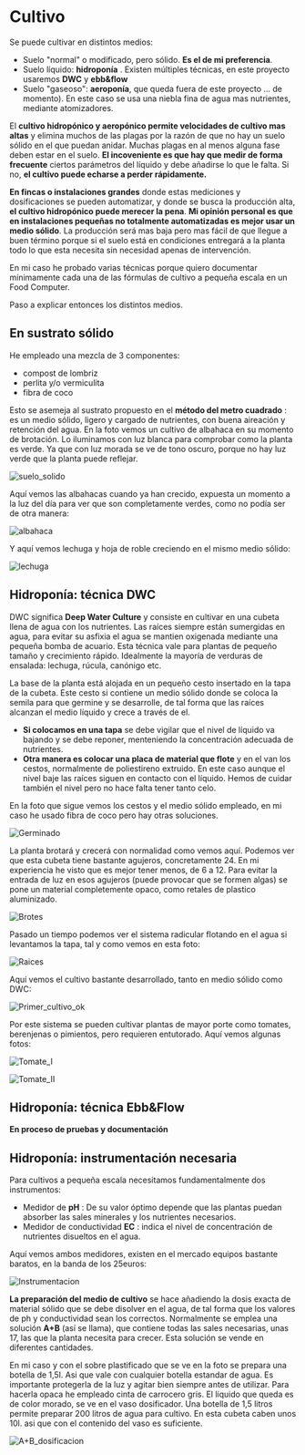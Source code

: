 # Cultivo

Se puede cultivar en distintos medios: 

- Suelo "normal" o modificado, pero sólido. **Es el de mi preferencia**.
- Suelo líquido: **hidroponía** . Existen múltiples técnicas, en este proyecto usaremos **DWC** y **ebb&flow**
- Suelo "gaseoso": **aeroponía**, que queda fuera de este proyecto ...  de momento). En este caso se usa una niebla fina de agua mas nutrientes, mediante atomizadores.

El **cultivo hidropónico y aeropónico permite velocidades de cultivo mas altas** y elimina muchos de las plagas por la razón de que no hay un suelo sólido en el que puedan anidar. Muchas plagas en al menos alguna fase deben estar en el suelo. **El incoveniente es que hay que medir de forma frecuente** ciertos parámetros del líquido y debe añadirse lo que le falta. Si no, **el cultivo puede echarse a perder rápidamente.**

**En fincas o instalaciones grandes** donde estas mediciones y dosificaciones se pueden automatizar, y donde se busca la producción alta, **el cultivo hidropónico puede merecer la pena**. **Mi opinión personal es que en instalaciones pequeñas no totalmente automatizadas es mejor usar un medio sólido**. La producción será mas baja pero mas fácil de que llegue a buen término porque si el suelo está en condiciones entregará a la planta todo lo que esta necesita sin necesidad apenas de intervención.

En mi caso he probado varias técnicas porque quiero documentar mínimamente cada una de las fórmulas de cultivo a pequeña escala en un Food Computer.

Paso a explicar entonces los distintos medios.

## En sustrato sólido

He empleado una mezcla de 3 componentes: 
- compost de lombriz
- perlita y/o vermiculita
- fibra de coco

Esto se asemeja al sustrato propuesto en el **método del metro cuadrado** : es un medio sólido, ligero y cargado de nutrientes, con buena aireación y retención del agua. En la foto vemos un cultivo de albahaca en su momento de brotación. Lo iluminamos con luz blanca para comprobar como la planta es verde. Ya que con luz morada se ve de tono oscuro, porque no hay luz verde que la planta puede reflejar.

![suelo_solido](Imagenes/Verde_vs_rosa.jpg)

Aquí vemos las albahacas cuando ya han crecido, expuesta un momento a la luz del día para ver que son completamente verdes, como no podía ser de otra manera:

![albahaca](Imagenes/albahaca.jpg)

Y aquí vemos lechuga y hoja de roble creciendo en el mismo medio sólido:

![lechuga](Imagenes/lechuga_verde.jpg)

## Hidroponía: técnica DWC

DWC significa **Deep Water Culture** y consiste en cultivar en una cubeta llena de agua con los nutrientes. Las raíces siempre están sumergidas en agua, para evitar su asfixia el agua se mantien oxigenada mediante una pequeña bomba de acuario. Esta técnica vale para plantas de pequeño tamaño y crecimiento rápido. Idealmente la mayoría de verduras de ensalada: lechuga, rúcula, canónigo etc.

La base de la planta está alojada en un pequeño cesto insertado en la tapa de la cubeta. Este cesto si contiene un medio sólido donde se coloca la semila para que germine y se desarrolle, de tal forma que las raíces alcanzan el medio líquido y crece a través de el. 

- **Si colocamos en una tapa** se debe vigilar que el nivel de líquido va bajando y se debe reponer, menteniendo la concentración adecuada de nutrientes.
- **Otra manera es colocar una placa de material que flote** y en el van los cestos, normalmente de poliestireno extruido. En este caso aunque el nivel baje las raíces siguen en contacto con el líquido. Hemos de cuidar también el nivel pero no hace falta tener tanto celo.

En la foto que sigue vemos los cestos y el medio sólido empleado, en mi caso he usado fibra de coco pero hay otras soluciones.

![Germinado](Imagenes/Germinado.jpg)

La planta brotará y crecerá con normalidad como vemos aquí. Podemos ver que esta cubeta tiene bastante agujeros, concretamente 24. En mi experiencia he visto que es mejor tener menos, de 6 a 12. Para evitar la entrada de luz en esos agujeros (puede provocar que se formen algas) se pone un material completemente opaco, como retales de plastico aluminizado.

![Brotes](Imagenes/Primeros_brotes.jpg)

Pasado un tiempo podemos ver el sistema radicular flotando en el agua si levantamos la tapa, tal y como vemos en esta foto:

![Raices](Imagenes/raices_DWC.jpg)

Aquí vemos el cultivo bastante desarrollado, tanto en medio sólido como DWC: 

![Primer_cultivo_ok](Imagenes/primer_cultivo_ok.jpg)

Por este sistema se pueden cultivar plantas de mayor porte como tomates, berenjenas o pimientos, pero requieren entutorado. Aquí vemos algunas fotos:

![Tomate_I](Imagenes/tomate_I.jpg)

![Tomate_II](Imagenes/tomate_II.jpg)

## Hidroponía: técnica Ebb&Flow

**En proceso de pruebas y documentación**

## Hidroponía: instrumentación necesaria

Para cultivos a pequeña escala necesitamos fundamentalmente dos instrumentos:

- Medidor de **pH** :  De su valor óptimo depende que las plantas puedan absorber las sales minerales y los nutrientes necesarios.
- Medidor de conductividad **EC** : indica el nivel de concentración de nutrientes disueltos en el agua.

Aquí vemos ambos medidores, existen en el mercado equipos bastante baratos, en la banda de los 25euros:

![Instrumentacion](Imagenes/ph_ec_tds.jpg)

**La preparación del medio de cultivo** se hace añadiendo la dosis exacta de material sólido que se debe disolver en el agua, de tal forma que los valores de ph y conductividad sean los correctos. Normalmente se emplea una solución **A+B** (así se llama), que contiene todas las sales necesarias, unas 17, las que la planta necesita para crecer. Esta solución se vende en diferentes cantidades.

En mi caso y con el sobre plastificado que se ve en la foto se prepara una botella de 1,5l. Asi que vale con cualquier botella estandar de agua. Es importante protegerla de la luz y agitar bien siempre antes de utilizar. Para hacerla opaca he empleado cinta de carrocero gris. El líquido que queda es de color morado, se ve en el vaso dosificador. Una botella de 1,5 litros permite preparar 200 litros de agua para cultivo. En esta cubeta caben unos 10l. asi que con el contenido del vaso es suficiente.

![A+B_dosificacion](Imagenes/Nutrientes_ph_ec_tds.jpg)
